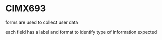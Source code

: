# CIMX693


forms are used to collect user data

each field has a label and format to identify type of information expected 
